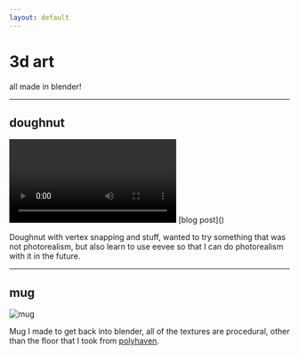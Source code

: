 ```yaml
---
layout: default
---
```

# 3d art
all made in blender!

---
## doughnut
<video autoplay loop>  
  <source src="/assets/my work/3d art/doughnut.mp4" type="video/mp4">  
</video>
[blog post](</blog/3d art/2025/01/31/how-i-made-the-psx-style-doughnut>)

Doughnut with vertex snapping and stuff, wanted to try something that was not photorealism, but also learn to use eevee so that I can do photorealism with it in the future.

---
## mug
![mug](/assets/my%20work/3d%20art/mug.png)

Mug I made to get back into blender, all of the textures are procedural, other than the floor that I took from [polyhaven](https://polyhaven.com/).